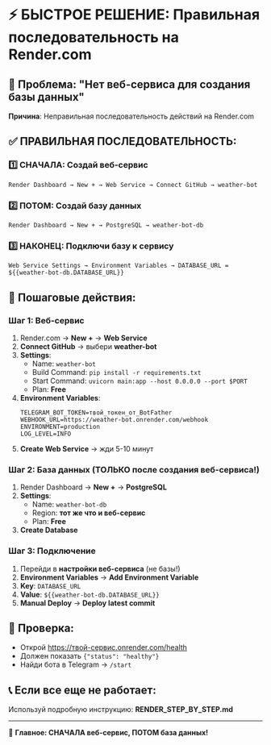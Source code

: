 # ⚡ БЫСТРОЕ РЕШЕНИЕ: Правильная последовательность на Render.com

## 🚨 Проблема: "Нет веб-сервиса для создания базы данных"

**Причина**: Неправильная последовательность действий на Render.com

## ✅ ПРАВИЛЬНАЯ ПОСЛЕДОВАТЕЛЬНОСТЬ:

### 1️⃣ СНАЧАЛА: Создай веб-сервис
```
Render Dashboard → New + → Web Service → Connect GitHub → weather-bot
```

### 2️⃣ ПОТОМ: Создай базу данных  
```
Render Dashboard → New + → PostgreSQL → weather-bot-db
```

### 3️⃣ НАКОНЕЦ: Подключи базу к сервису
```
Web Service Settings → Environment Variables → DATABASE_URL = ${{weather-bot-db.DATABASE_URL}}
```

## 🔧 Пошаговые действия:

### Шаг 1: Веб-сервис
1. Render.com → **New +** → **Web Service**
2. **Connect GitHub** → выбери **weather-bot**
3. **Settings**:
   - Name: `weather-bot`
   - Build Command: `pip install -r requirements.txt`
   - Start Command: `uvicorn main:app --host 0.0.0.0 --port $PORT`
   - Plan: **Free**
4. **Environment Variables**:
   ```
   TELEGRAM_BOT_TOKEN=твой_токен_от_BotFather
   WEBHOOK_URL=https://weather-bot.onrender.com/webhook
   ENVIRONMENT=production
   LOG_LEVEL=INFO
   ```
5. **Create Web Service** → жди 5-10 минут

### Шаг 2: База данных (ТОЛЬКО после создания веб-сервиса!)
1. Render Dashboard → **New +** → **PostgreSQL**
2. **Settings**:
   - Name: `weather-bot-db`
   - Region: **тот же что и веб-сервис**
   - Plan: **Free**
3. **Create Database**

### Шаг 3: Подключение
1. Перейди в **настройки веб-сервиса** (не базы!)
2. **Environment Variables** → **Add Environment Variable**
3. **Key**: `DATABASE_URL`
4. **Value**: `${{weather-bot-db.DATABASE_URL}}`
5. **Manual Deploy** → **Deploy latest commit**

## 🎯 Проверка:
- Открой https://твой-сервис.onrender.com/health
- Должен показать `{"status": "healthy"}`
- Найди бота в Telegram → `/start`

## 📞 Если все еще не работает:
Используй подробную инструкцию: **RENDER_STEP_BY_STEP.md**

---
🚀 **Главное: СНАЧАЛА веб-сервис, ПОТОМ база данных!**
